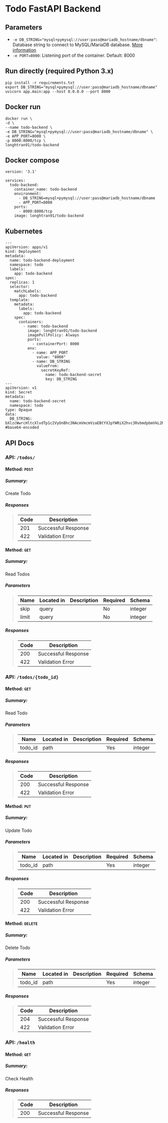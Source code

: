 # Todo FastAPI Backend


## Parameters
- `-e DB_STRING="mysql+pymysql://user:pass@mariadb_hostname/dbname"`: Database string to connect to MySQL/MariaDB database. [More information](https://docs.sqlalchemy.org/en/20/dialects/mysql.html)
- `-e PORT=8000`: Listening port of the container. Default: 8000

## Run directly (required Python 3.x)
```
pip install -r requirements.txt
export DB_STRING="mysql+pymysql://user:pass@mariadb_hostname/dbname"
uvicorn app.main:app --host 0.0.0.0 --port 8000
```

## Docker run

```
docker run \
-d \
--name todo-backend \
-e DB_STRING="mysql+pymysql://user:pass@mariadb_hostname/dbname" \
-e APP_PORT=8000 \
-p 8000:8000/tcp \
longhtran91/todo-backend
```
## Docker compose
```
version: '3.1'

services:
  todo-backend:
    container_name: todo-backend
    environment:
      - DB_STRING=mysql+pymysql://user:pass@mariadb_hostname/dbname
      - APP_PORT=8000
    ports:
      - 8000:8000/tcp
    image: longhtran91/todo-backend
```
## Kubernetes
```
---
apiVersion: apps/v1
kind: Deployment
metadata:
  name: todo-backend-deployment
  namespace: todo
  labels:
    app: todo-backend
spec:
  replicas: 1
  selector:
    matchLabels:
      app: todo-backend
  template:
    metadata:
      labels:
        app: todo-backend
    spec:
      containers:
        - name: todo-backend
          image: longhtran91/todo-backend
          imagePullPolicy: Always
          ports:
            - containerPort: 8000
          env:
            - name: APP_PORT
              value: "8000"
            - name: DB_STRING
              valueFrom:
                secretKeyRef:
                  name: todo-backend-secret
                  key: DB_STRING
---
apiVersion: v1
kind: Secret
metadata:
  name: todo-backend-secret
  namespace: todo
type: Opaque
data:
  DB_STRING: bXlzcWwrcHltcXlvdTp1c2VyOnBhc3NAcmVmcmVzaEBtYXJpYWRiX2hvc3RvbmdpbmVkL2Ri #base64-encoded
```
## API Docs
### API: `/todos/`
#### Method: `POST`
##### Summary:
Create Todo

##### Responses
> | Code | Description |
> | ---- | ----------- |
> | 201 | Successful Response |
> | 422 | Validation Error |

#### Method: `GET`
##### Summary:

Read Todos

##### Parameters

> | Name | Located in | Description | Required | Schema |
> | ---- | ---------- | ----------- | -------- | ---- |
> | skip | query |  | No | integer |
> | limit | query |  | No | integer |

##### Responses

> | Code | Description |
> | ---- | ----------- |
> | 200 | Successful Response |
> | 422 | Validation Error |

### API: `/todos/{todo_id}`

#### Method: `GET`
##### Summary:

Read Todo

##### Parameters

> | Name | Located in | Description | Required | Schema |
> | ---- | ---------- | ----------- | -------- | ---- |
> | todo_id | path |  | Yes | integer |

##### Responses

> | Code | Description |
> | ---- | ----------- |
> | 200 | Successful Response |
> | 422 | Validation Error |

#### Method: `PUT`
##### Summary:

Update Todo

##### Parameters

> | Name | Located in | Description | Required | Schema |
> | ---- | ---------- | ----------- | -------- | ---- |
> | todo_id | path |  | Yes | integer |

##### Responses

> | Code | Description |
> | ---- | ----------- |
> | 200 | Successful Response |
> | 422 | Validation Error |

#### Method: `DELETE`
##### Summary:

Delete Todo

##### Parameters

> | Name | Located in | Description | Required | Schema |
> | ---- | ---------- | ----------- | -------- | ---- |
> | todo_id | path |  | Yes | integer |

##### Responses

> | Code | Description |
> | ---- | ----------- |
> | 204 | Successful Response |
> | 422 | Validation Error |

### API: `/health`

#### Method: `GET`
##### Summary:

Check Health

##### Responses

> | Code | Description |
> | ---- | ----------- |
> | 200 | Successful Response |
